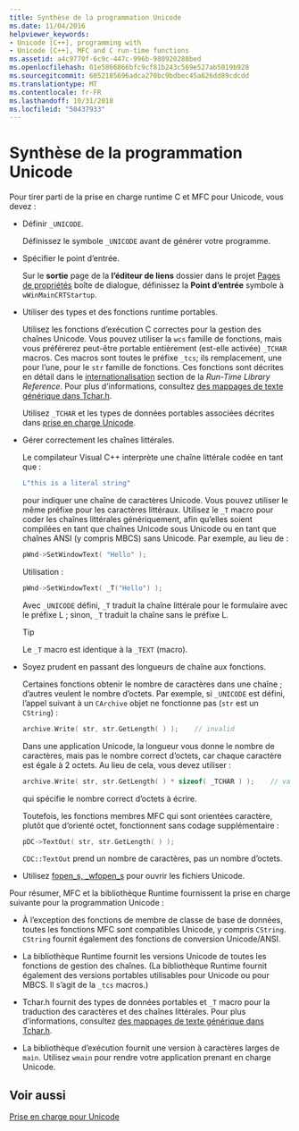 ```yaml
---
title: Synthèse de la programmation Unicode
ms.date: 11/04/2016
helpviewer_keywords:
- Unicode [C++], programming with
- Unicode [C++], MFC and C run-time functions
ms.assetid: a4c9770f-6c9c-447c-996b-980920288bed
ms.openlocfilehash: 01e5866866bfc9cf81b243c569e527ab5019b928
ms.sourcegitcommit: 6052185696adca270bc9bdbec45a626dd89cdcdd
ms.translationtype: MT
ms.contentlocale: fr-FR
ms.lasthandoff: 10/31/2018
ms.locfileid: "50437933"
---
```

# <a name="unicode-programming-summary"></a>Synthèse de la programmation Unicode

Pour tirer parti de la prise en charge runtime C et MFC pour Unicode, vous devez :

- Définir `_UNICODE`.

   Définissez le symbole `_UNICODE` avant de générer votre programme.

- Spécifier le point d’entrée.

   Sur le **sortie** page de la **l’éditeur de liens** dossier dans le projet [Pages de propriétés](../ide/property-pages-visual-cpp.md) boîte de dialogue, définissez la **Point d’entrée** symbole à `wWinMainCRTStartup`.

- Utiliser des types et des fonctions runtime portables.

   Utilisez les fonctions d’exécution C correctes pour la gestion des chaînes Unicode. Vous pouvez utiliser la `wcs` famille de fonctions, mais vous préférerez peut-être portable entièrement (est-elle activée) `_TCHAR` macros. Ces macros sont toutes le préfixe `_tcs`; ils remplacement, une pour l’une, pour le `str` famille de fonctions. Ces fonctions sont décrites en détail dans le [internationalisation](../c-runtime-library/internationalization.md) section de la *Run-Time Library Reference*. Pour plus d’informations, consultez [des mappages de texte générique dans Tchar.h](../text/generic-text-mappings-in-tchar-h.md).

   Utilisez `_TCHAR` et les types de données portables associées décrites dans [prise en charge Unicode](../text/support-for-unicode.md).

- Gérer correctement les chaînes littérales.

   Le compilateur Visual C++ interprète une chaîne littérale codée en tant que :

    ```cpp
    L"this is a literal string"
    ```

   pour indiquer une chaîne de caractères Unicode. Vous pouvez utiliser le même préfixe pour les caractères littéraux. Utilisez le `_T` macro pour coder les chaînes littérales génériquement, afin qu’elles soient compilées en tant que chaînes Unicode sous Unicode ou en tant que chaînes ANSI (y compris MBCS) sans Unicode. Par exemple, au lieu de :

    ```cpp
    pWnd->SetWindowText( "Hello" );
    ```

   Utilisation :

    ```cpp
    pWnd->SetWindowText( _T("Hello") );
    ```

   Avec `_UNICODE` défini, `_T` traduit la chaîne littérale pour le formulaire avec le préfixe L ; sinon, `_T` traduit la chaîne sans le préfixe L.

    > [!TIP]
    >  Le `_T` macro est identique à la `_TEXT` (macro).

- Soyez prudent en passant des longueurs de chaîne aux fonctions.

   Certaines fonctions obtenir le nombre de caractères dans une chaîne ; d’autres veulent le nombre d’octets. Par exemple, si `_UNICODE` est défini, l’appel suivant à un `CArchive` objet ne fonctionne pas (`str` est un `CString`) :

    ```cpp
    archive.Write( str, str.GetLength( ) );    // invalid
    ```

   Dans une application Unicode, la longueur vous donne le nombre de caractères, mais pas le nombre correct d’octets, car chaque caractère est égale à 2 octets. Au lieu de cela, vous devez utiliser :

    ```cpp
    archive.Write( str, str.GetLength( ) * sizeof( _TCHAR ) );    // valid
    ```

   qui spécifie le nombre correct d’octets à écrire.

   Toutefois, les fonctions membres MFC qui sont orientées caractère, plutôt que d’orienté octet, fonctionnent sans codage supplémentaire :

    ```cpp
    pDC->TextOut( str, str.GetLength( ) );
    ```

   `CDC::TextOut` prend un nombre de caractères, pas un nombre d’octets.

- Utilisez [fopen_s, _wfopen_s](../c-runtime-library/reference/fopen-s-wfopen-s.md) pour ouvrir les fichiers Unicode.

Pour résumer, MFC et la bibliothèque Runtime fournissent la prise en charge suivante pour la programmation Unicode :

- À l’exception des fonctions de membre de classe de base de données, toutes les fonctions MFC sont compatibles Unicode, y compris `CString`. `CString` fournit également des fonctions de conversion Unicode/ANSI.

- La bibliothèque Runtime fournit les versions Unicode de toutes les fonctions de gestion des chaînes. (La bibliothèque Runtime fournit également des versions portables utilisables pour Unicode ou pour MBCS. Il s’agit de la `_tcs` macros.)

- Tchar.h fournit des types de données portables et `_T` macro pour la traduction des caractères et des chaînes littérales. Pour plus d’informations, consultez [des mappages de texte générique dans Tchar.h](../text/generic-text-mappings-in-tchar-h.md).

- La bibliothèque d’exécution fournit une version à caractères larges de `main`. Utilisez `wmain` pour rendre votre application prenant en charge Unicode.

## <a name="see-also"></a>Voir aussi

[Prise en charge pour Unicode](../text/support-for-unicode.md)